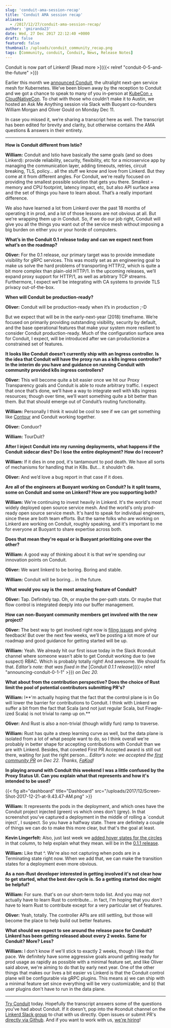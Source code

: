 ```yaml
---
slug: 'conduit-ama-session-recap'
title: 'Conduit AMA session recap'
aliases:
  - /2017/12/27/conduit-ama-session-recap/
author: 'gmiranda23'
date: Wed, 27 Dec 2017 22:12:40 +0000
draft: false
featured: false
thumbnail: /uploads/conduit_community_recap.png
tags: [Community, conduit, Conduit, News, Release Notes]
---
```


Conduit is now part of Linkerd! [Read more >]({{< relref
"conduit-0-5-and-the-future" >}})

Earlier this month we [announced Conduit](https://buoyant.io/2017/12/05/introducing-conduit/), the ultralight next-gen service mesh for Kubernetes. We’ve been blown away by the reception to Conduit and we got a chance to speak to many of you in-person at [KubeCon + CloudNativeCon](https://buoyant.io/2017/12/11/kubecon-cloudnativecon-north-america-2017-roundup/). To chat with those who couldn’t make it to Austin, we hosted an Ask Me Anything session via Slack with Buoyant co-founders William Morgan and Oliver Gould on Monday Dec 11.

In case you missed it, we’re sharing a transcript here as well. The transcript has been edited for brevity and clarity, but otherwise contains the AMA questions & answers in their entirety.

---

**How is Conduit different from Istio?**

**William:** Conduit and Istio have basically the same goals (and so does Linkerd): provide reliability, security, flexibility, etc for a microservice app by managing the communication layer, adding timeouts, retries, circuit breaking, TLS, policy... all the stuff we know and love from Linkerd. But they come at it from different angles. For Conduit, we're really focused on providing the smallest possible solution that gets you there. Smallest = memory and CPU footprint, latency impact, etc, but also API surface area and the set of things you have to learn about. That’s a really important difference.

We also have learned a lot from Linkerd over the past 18 months of operating it in prod, and a lot of those lessons are not obvious at all. But we're wrapping them up in Conduit. So, if we do our job right, Conduit will give you all the things you want out of the service mesh without imposing a big burden on either you or your horde of computers.

**What’s in the Conduit 0.1 release today and can we expect next from what’s on the roadmap?**

**Oliver:** For the 0.1 release, our primary target was to provide immediate visibility for gRPC services. This was mostly set as an engineering goal to make us solve the hard problems of transporting HTTP/2, which is quite a bit more complex than plain-old HTTP/1. In the upcoming releases, we’ll expand proxy support for HTTP/1, as well as arbitrary TCP streams. Furthermore, I expect we’ll be integrating with CA systems to provide TLS privacy out-of-the-box.

**When will Conduit be production-ready?**

**Oliver:** Conduit will be production-ready when it’s in production ;-D

But we expect that will be in the early-next-year (2018) timeframe. We’re focused on primarily providing outstanding visibility, security by default, and the base operational features that make your system more resilient to consider Conduit production-ready. Much of the configuration surface area for Conduit, I expect, will be introduced after we can productionize a constrained set of features.

**It looks like Conduit doesn’t currently ship with an Ingress controller. Is the idea that Conduit will have the proxy run as a k8s ingress controller? In the interim do you have and guidance on running Conduit with community provided k8s ingress controllers?**

**Oliver:** This will become quite a bit easier once we hit our Proxy Transparency goals and Conduit is able to route arbitrary traffic. I expect that once that’s done, we’ll have a way to integrate well with k8s ingress resources; though over time, we’ll want something quite a bit better than them. But that should emerge out of Conduit’s routing functionality.

**William:** Personally I think it would be cool to see if we can get something like [Contour](https://github.com/heptio/contour) and Conduit working together.

**Oliver:** Conduor?

**William:** TourDuit?

**After I inject Conduit into my running deployments, what happens if the Conduit sidecar dies? Do I lose the entire deployment? How do I recover?**

**William:** If it dies in one pod, it's tantamount to pod death. We have all sorts of mechanisms for handling that in K8s. But... it shouldn't die.

**Oliver:** And we’d love a bug report in that case if it does.

**Are all of the engineers at Buoyant working on Conduit? Is it split teams, some on Conduit and some on Linkerd? How are you supporting both?**

**William:** We're continuing to invest heavily in Linkerd. It's the world's most widely deployed open source service mesh. And the world's only prod-ready open source service mesh. It's hard to speak for individual engineers, since these are both team efforts. But the same folks who are working on Linkerd are working on Conduit, roughly speaking, and it's important to me for everyone at Buoyant to share expertise across both.

**Does that mean they're equal or is Buoyant prioritizing one over the other?**

**William:** A good way of thinking about it is that we're spending our innovation points on Conduit.

**Oliver:** We want linkerd to be boring. Boring and stable.

**William:** Conduit will be boring... in the future.

**What would you say is the most amazing feature of Conduit?**

**Oliver:** Tap. Definitely tap. Oh, or maybe the per-path stats. Or maybe that flow control is integrated deeply into our buffer management.

**How can non-Buoyant community members get involved with the new project?**

**Oliver:** The best way to get involved right now is [filing issues](https://github.com/runconduit/conduit/issues) and giving feedback! But over the next few weeks, we’ll be posting a lot more of our roadmap and good guidance for getting started will be up.

**William:** Yeah. We already hit our first issue today in the Slack #conduit channel where someone wasn't able to get Conduit working due to (we suspect) RBAC. Which is probably totally right! And awesome. We should fix that. _Editor’s note: that was fixed in the_ [_Conduit 0.1.1 release_]({{< relref "announcing-conduit-0-1-1" >}}) _on Dec 20._

**What about from the contribution perspective? Does the choice of Rust limit the pool of potential contributors submitting PR's?**

**William:** I**'m actually hoping that the fact that the control plane is in Go will lower the barrier for contributions to Conduit. I think with Linkerd we suffer a bit from the fact that Scala (and not just regular Scala, but Finagle-ized Scala) is not trivial to ramp up on.**

**Oliver:** And Rust is also a non-trivial (though wildly fun) ramp to traverse.

**William:** Rust has quite a steep learning curve as well, but the data plane is isolated from a lot of what people want to do, so I think overall we're probably in better shape for accepting contributions with Conduit than we are with Linkerd. Besides, that coveted First PR Accepted award is still out there, waiting for just the right person… _Editor’s note: we accepted the_ [_first community PR_](https://github.com/runconduit/conduit/pull/83) _on Dec 22. Thanks,_ [_FaKod_](https://github.com/FaKod)_!_

**In playing around with Conduit this weekend I was a little confused by the Proxy Status UI. Can you explain what that represents and how it's intended to be used?**

{{< fig
  alt="dashboard"
  title="Dashboard"
  src="/uploads/2017/12/Screen-Shot-2017-12-21-at-9.43.47-AM.png" >}}

**William:** It represents the pods in the deployment, and which ones have the Conduit project injected (green) vs which ones don't (grey). In that screenshot you've captured a deployment in the middle of rolling a \`conduit inject\`, I suspect. So you have a halfway state. There are definitely a couple of things we can do to make this more clear, but that's the goal at least.

**Kevin Lingerfelt:** Also, just last week we [added hover states for the circles](https://github.com/runconduit/conduit/pull/19) in that column, to help explain what they mean. will be in the [0.1.1 release](https://github.com/runconduit/conduit/releases/tag/v0.1.1).

**William:** Like that ^. We're also not capturing when pods are in a Terminating state right now. When we add that, we can make the transition states for a deployment even more obvious.

**As a non-Rust developer interested in getting involved it's not clear how to get started, what the best dev cycle is. So a getting started doc might be helpful?**

**William:** For sure. that's on our short-term todo list. And you may not actually have to learn Rust to contribute... in fact, I'm hoping that you _don't_ have to learn Rust to contribute except for a very particular set of features.

**Oliver:** Yeah, totally. The controller APIs are still settling, but those will become the place to help build out better features.

**What should we expect to see around the release pace for Conduit? Linkerd has been getting released about every 2 weeks. Same for Conduit? More? Less?**

**William:** I don't know if we'll stick to exactly 2 weeks, though I like that pace. We definitely have some aggressive goals around getting ready for prod usage as rapidly as possible with a minimal feature set, and like Oliver said above, we're aiming to do that by early next year. One of the other things that makes our lives a bit easier vs Linkerd is that the Conduit control plane will be configurable via gRPC plugins. This means a) we can ship with a minimal feature set since everything will be very customizable; and b) that user plugins don't have to run in the data plane.

---

[Try Conduit](https://conduit.io/getting-started/) today. Hopefully the transcript answers some of the questions you've had about Conduit. If it doesn't, pop into the #conduit channel on the [Linkerd Slack group](http://linkerd.slack.com) to chat with us directly. Open issues or submit PR's [directly via Github](https://github.com/runconduit/conduit). And if you want to work with us, [we're hiring](https://buoyant.io/careers/)!
